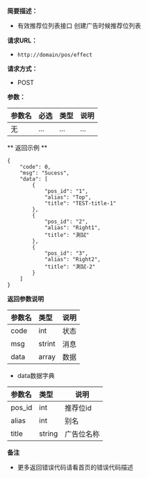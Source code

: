     
**简要描述：** 

- 有效推荐位列表接口
创建广告时候推荐位列表

**请求URL：** 
- ` http://domain/pos/effect `
  
**请求方式：**
- POST 

**参数：** 

|参数名|必选|类型|说明|
|:----    |:---|:----- |-----   |
|无 |...  |... |...   |


** 返回示例 **

```
{
    "code": 0,
    "msg": "Sucess",
    "data": [
        {
            "pos_id": "1",
            "alias": "Top",
            "title": "TEST-title-1"
        },
        {
            "pos_id": "2",
            "alias": "Right1",
            "title": "測試"
        },
        {
            "pos_id": "3",
            "alias": "Right2",
            "title": "測試-2"
        }
    ]
}

```
 **返回参数说明** 

|参数名|类型|说明|
|:-----  |:-----|-----                           |
|code |int   |状态  |
|msg  |strint   |消息  |
|data |array   |数据  |
    
-  data数据字典

|参数名|类型|说明|
|:-----  |:-----|-----                           |
|pos_id  	  |int       |	推荐位id  |
|alias      |int       |	 别名   |
|title       |string    |	 广告位名称   |


 **备注** 

- 更多返回错误代码请看首页的错误代码描述


